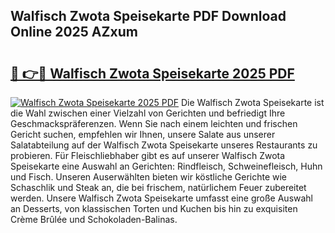 ## Walfisch Zwota Speisekarte PDF Download Online 2025 AZxum

# <h2><a href="http://gc9gbz.nevu.top/?p=Walfisch+Zwota+Speisekarte">🔗 👉🔴 Walfisch Zwota Speisekarte 2025 PDF</a></h2>

[![Walfisch Zwota Speisekarte 2025 PDF](https://i.imgur.com/dBaPXMq.png)](http://gc9gbz.nevu.top/?p=Walfisch+Zwota+Speisekarte)
Die Walfisch Zwota Speisekarte ist die Wahl zwischen einer Vielzahl von Gerichten und befriedigt Ihre Geschmackspräferenzen. Wenn Sie nach einem leichten und frischen Gericht suchen, empfehlen wir Ihnen, unsere Salate aus unserer Salatabteilung auf der Walfisch Zwota Speisekarte unseres Restaurants zu probieren. Für Fleischliebhaber gibt es auf unserer Walfisch Zwota Speisekarte eine Auswahl an Gerichten: Rindfleisch, Schweinefleisch, Huhn und Fisch. Unseren Auserwählten bieten wir köstliche Gerichte wie Schaschlik und Steak an, die bei frischem, natürlichem Feuer zubereitet werden. Unsere Walfisch Zwota Speisekarte umfasst eine große Auswahl an Desserts, von klassischen Torten und Kuchen bis hin zu exquisiten Crème Brûlée und Schokoladen-Balinas.
